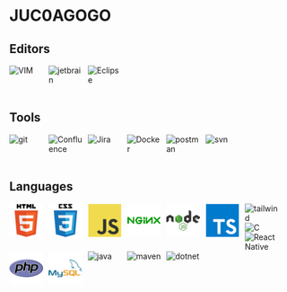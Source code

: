 # JUC0AGOGO



## Editors
<img align="left" alt="VIM" width="60px" src="https://upload.wikimedia.org/wikipedia/commons/thumb/9/9a/Visual_Studio_Code_1.35_icon.svg/2048px-Visual_Studio_Code_1.35_icon.svg.png" style="padding-right:10px;" />
<img align="left" alt="jetbrain" width="60px" src="https://cdn.icon-icons.com/icons2/2389/PNG/512/jetbrains_logo_icon_145150.png" style="padding-right:10px;" />
<img align="left" alt="Eclipse" width="60px" src="https://www.thierryleroy.com/wp-content/uploads/logo-eclipse.png" style="padding-right:10px;" />




<br /><br /><br />



## Tools
  <img align="left" src="https://www.vectorlogo.zone/logos/git-scm/git-scm-icon.svg" alt="git" width="60" style="padding-right:10px;"/>
  <img align="left" alt="Confluence" width="60px" src="https://cdn.jsdelivr.net/gh/devicons/devicon/icons/confluence/confluence-original-wordmark.svg" style="padding-right:10px;" />
  <img align="left" alt="Jira" width="60px" src="https://cdn.jsdelivr.net/gh/devicons/devicon/icons/jira/jira-original-wordmark.svg" style="padding-right:10px;" />
  <img align="left" alt="Docker" width="60px" src="https://cdn.jsdelivr.net/gh/devicons/devicon/icons/docker/docker-plain-wordmark.svg" style="padding-right:10px;" />
  <img align="left" src="https://www.vectorlogo.zone/logos/getpostman/getpostman-icon.svg" alt="postman" width="60" style="padding-right:10px;"/>
  <img align="left" src="https://www.logiciel-libre.org/stock/img/product/logo-subversion.png" alt="svn" width="60" style="padding-right:10px;"/>



<br /><br /><br />

## Languages
  <img align="left" src="https://raw.githubusercontent.com/devicons/devicon/master/icons/html5/html5-original-wordmark.svg" alt="html5" width="60" style="padding-right:10px;"/> 
  <img align="left" src="https://raw.githubusercontent.com/devicons/devicon/master/icons/css3/css3-original-wordmark.svg" alt="css3" width="60" style="padding-right:10px;"/>
  <img align="left" src="https://raw.githubusercontent.com/devicons/devicon/master/icons/javascript/javascript-original.svg" alt="javascript" width="60" style="padding-right:10px;"/>
  <img align="left" src="https://raw.githubusercontent.com/devicons/devicon/master/icons/nginx/nginx-original.svg" alt="nginx" width="60" style="padding-right:10px;"/>
  <img align="left" src="https://raw.githubusercontent.com/devicons/devicon/master/icons/nodejs/nodejs-original-wordmark.svg" alt="nodejs" width="60" style="padding-right:10px;"/> 
  <img align="left" src="https://raw.githubusercontent.com/devicons/devicon/master/icons/typescript/typescript-original.svg" alt="typescript" width="60" style="padding-right:10px;"/>
  <img align="left" src="https://www.vectorlogo.zone/logos/tailwindcss/tailwindcss-icon.svg" alt="tailwind" width="60" style="padding-right:10px;"/>
  <img align="left" alt="C" width="60px" src="https://cdn.jsdelivr.net/gh/devicons/devicon/icons/c/c-original.svg" style="padding-right:10px;" />
  <img align="left" alt="React Native" width="60px" src="https://cdn.jsdelivr.net/gh/kristerkari/react-native-svg-transformer/images/react-native-logo.png" style="padding-right:10px;" />
  <img align="left" src="https://raw.githubusercontent.com/devicons/devicon/master/icons/php/php-original.svg" alt="php" width="60" style="padding-right:10px;"/>
  <img align="left" src="https://raw.githubusercontent.com/devicons/devicon/master/icons/mysql/mysql-original-wordmark.svg" alt="mysql" width="60" style="padding-right:10px;"/>
  <img align="left" src="https://upload.wikimedia.org/wikipedia/fr/thumb/2/2e/Java_Logo.svg/550px-Java_Logo.svg.png" alt="java" width="60" style="padding-right:10px;"/>
  <img align="left" src="https://www.ambient-it.net/wp-content/uploads/2022/05/Logo-Apache-Maven.png" alt="maven" width="60" style="padding-right:10px;"/>
  <img align="left" src="https://upload.wikimedia.org/wikipedia/commons/thumb/e/ee/.NET_Core_Logo.svg/2048px-.NET_Core_Logo.svg.png" alt="dotnet" width="60" style="padding-right:10px;"/>



<br /><br /><br />









